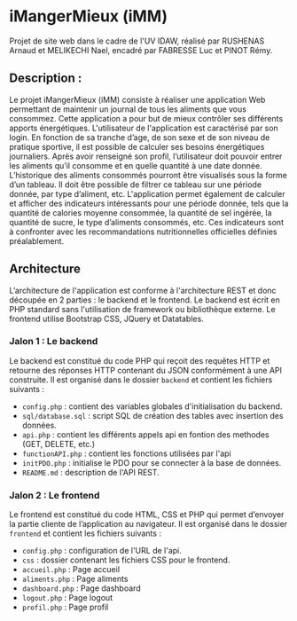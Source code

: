 # iMangerMieux (iMM)
Projet de site web dans le cadre de l'UV IDAW, réalisé par RUSHENAS Arnaud et MELIKECHI Nael, encadré par FABRESSE Luc et PINOT Rémy.

## Description :
Le projet iMangerMieux (iMM) consiste à réaliser une application Web permettant de maintenir un journal de tous les aliments que vous consommez. Cette application a pour but de mieux contrôler ses différents apports énergétiques. L'utilisateur de l'application est caractérisé par son login. En fonction de sa tranche d’age, de son sexe et de son niveau de pratique sportive, il est possible de calculer ses besoins énergétiques journaliers. Après avoir renseigné son profil, l’utilisateur doit pouvoir entrer les aliments qu’il consomme et en quelle quantité à une date donnée. L’historique des aliments consommés pourront être visualisés sous la forme d’un tableau. Il doit être possible de filtrer ce tableau sur une période donnée, par type d’aliment, etc. L'application permet également de calculer et afficher des indicateurs intéressants pour une période donnée, tels que la quantité de calories moyenne consommée, la quantité de sel ingérée, la quantité de sucre, le type d’aliments consommés, etc. Ces indicateurs sont à confronter avec les recommandations nutritionnelles officielles définies préalablement. 


## Architecture
L’architecture de l'application est conforme à l'architecture REST et donc découpée en 2 parties : le backend et le frontend. Le backend est écrit en PHP standard sans l'utilisation de framework ou bibliothèque externe. Le frontend utilise Bootstrap CSS, JQuery et Datatables.

### Jalon 1 : Le backend
Le backend est constitué du code PHP qui reçoit des requêtes HTTP et retourne des réponses HTTP contenant du JSON conformément à une API construite. Il est organisé dans le dossier `backend` et contient les fichiers suivants :

- `config.php` : contient des variables globales d'initialisation du backend.
- `sql/database.sql` : script SQL de création des tables avec insertion des données.
- `api.php` : contient les différents appels api en fontion des methodes (GET, DELETE, etc.)
- `functionAPI.php` : contient les fonctions utilisées par l'api
- `initPDO.php` : initialise le PDO pour se connecter à la base de données.
- `README.md` : description de l'API REST.

### Jalon 2 : Le frontend
Le frontend est constitué du code HTML, CSS et PHP qui permet d’envoyer la partie cliente de l’application au navigateur. Il est organisé dans le dossier `frontend` et contient les fichiers suivants :

- `config.php` : configuration de l'URL de l'api.
- `css` : dossier contenant les fichiers CSS pour le frontend.
- `accueil.php` : Page accueil
- `aliments.php` : Page aliments
- `dashboard.php` : Page dashboard
- `logout.php` : Page logout
- `profil.php` : Page profil
